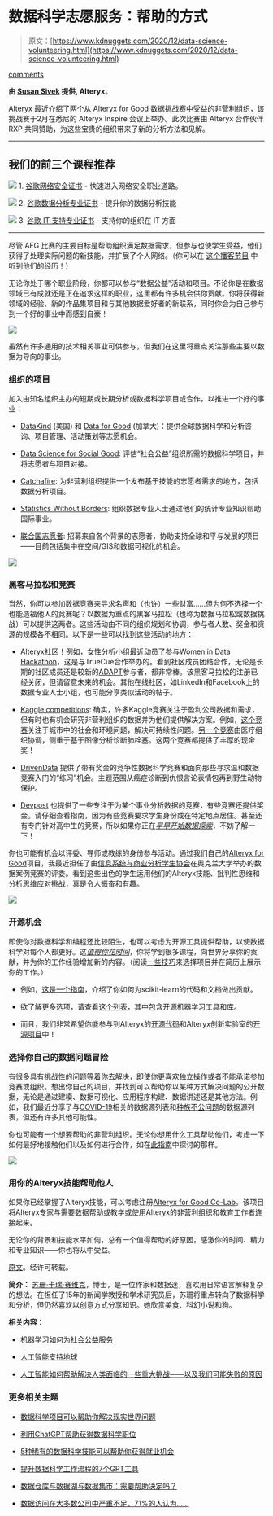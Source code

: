 # 数据科学志愿服务：帮助的方式

> 原文：[https://www.kdnuggets.com/2020/12/data-science-volunteering.html](https://www.kdnuggets.com/2020/12/data-science-volunteering.html)

[comments](#comments)

**由 [Susan Sivek](https://community.alteryx.com/t5/user/viewprofilepage/user-id/143008) 提供, Alteryx**。

Alteryx 最近介绍了两个从 Alteryx for Good 数据挑战赛中受益的非营利组织，该挑战赛于2月在悉尼的 Alteryx Inspire 会议上举办。此次比赛由 Alteryx 合作伙伴 RXP 共同赞助，为这些宝贵的组织带来了新的分析方法和见解。

* * *

## 我们的前三个课程推荐

![](../Images/0244c01ba9267c002ef39d4907e0b8fb.png) 1\. [谷歌网络安全证书](https://www.kdnuggets.com/google-cybersecurity) - 快速进入网络安全职业道路。

![](../Images/e225c49c3c91745821c8c0368bf04711.png) 2\. [谷歌数据分析专业证书](https://www.kdnuggets.com/google-data-analytics) - 提升你的数据分析技能

![](../Images/0244c01ba9267c002ef39d4907e0b8fb.png) 3\. [谷歌 IT 支持专业证书](https://www.kdnuggets.com/google-itsupport) - 支持你的组织在 IT 方面

* * *

尽管 AFG 比赛的主要目标是帮助组织满足数据需求，但参与也使学生受益，他们获得了处理实际问题的新技能，并扩展了个人网络。（你可以在 [这个播客节目](https://community.alteryx.com/t5/Alter-Everything-Podcast/59-Reporting-from-Australia-an-Alteryx-for-Good-Data-Challenge/ba-p/565871) 中听到他们的经历！）

无论你处于哪个职业阶段，你都可以参与“数据公益”活动和项目。不论你是在数据领域已有成就还是正在追求这样的职业，这里都有许多机会供你贡献。你将获得新领域的经验、新的作品集项目和与其他数据爱好者的新联系，同时你会为自己参与到一个好的事业中而感到自豪！

![](../Images/5a3d23c94f354d7006ddbd63ecec3365.png)

虽然有许多通用的技术相关事业可供参与，但我们在这里将重点关注那些主要以数据为导向的事业。

### 组织的项目

加入由知名组织主办的短期或长期分析或数据科学项目或合作，以推进一个好的事业：

+   [DataKind](https://www.datakind.org/do-good-with-data) (美国) 和 [Data for Good](https://dataforgood.ca/) (加拿大)：提供全球数据科学和分析咨询、项目管理、活动策划等志愿机会。

+   [Data Science for Social Good](https://www.solveforgood.org/): 评估“社会公益”组织所需的数据科学项目，并将志愿者与项目对接。

+   [Catchafire](https://www.catchafire.org/): 为非营利组织提供一个发布基于技能的志愿者需求的地方，包括数据分析项目。

+   [Statistics Without Borders](https://swb.wildapricot.org/page-1075198): 组织数据专业人士通过他们的统计专业知识帮助国际事业。

+   [联合国志愿者](https://www.onlinevolunteering.org/en): 招募来自各个背景的志愿者，协助支持全球和平与发展的项目——目前包括集中在空间/GIS和数据可视化的机会。

![](../Images/3cee41cae9870ba5b78541fe611c522f.png)

### 黑客马拉松和竞赛

当然，你可以参加数据竞赛来寻求名声和（也许）一些财富……但为何不选择一个也能造福他人的竞赛呢？以数据为重点的黑客马拉松（也称为数据马拉松或数据挑战）可以提供这两者。这些活动由不同的组织规划和协调，参与者人数、奖金和资源的规模各不相同。以下是一些可以找到这些活动的地方：

+   Alteryx社区！例如，女性分析小组[最近动员了](https://community.alteryx.com/t5/Women-of-Analytics/Fight-COVID-19-with-Data-Join-the-Women-in-Data-Hackathon-Today/gpm-p/639065)参与[Women in Data Hackathon](https://truecue.com/womenindata/hackathon/)，这是与TrueCue合作举办的。看到社区成员团结合作，无论是长期的社区成员还是较新的[ADAPT](https://www.alteryx.com/why-alteryx/alteryx-for-good/adapt-program)参与者，都非常棒。该黑客马拉松的注册已经关闭，但请留意未来的机会。其他在线社区，如LinkedIn和Facebook上的数据专业人士小组，也可能分享类似活动的帖子。

+   [Kaggle competitions](https://www.kaggle.com/competitions): 确实，许多Kaggle竞赛关注于盈利公司数据和需求，但有时也有机会研究非营利组织的数据并为他们提供解决方案。例如，[这个竞赛](https://www.kaggle.com/c/cdp-unlocking-climate-solutions)关注于城市中的社会和环境问题，解决可持续性问题。[另一个竞赛](https://www.kaggle.com/c/rsna-str-pulmonary-embolism-detection)由医疗组织协调，侧重于基于图像分析诊断肺栓塞。这两个竞赛都提供了丰厚的现金奖！

+   [DrivenData](https://www.drivendata.org/competitions/) 提供了带有奖金的竞争性数据科学竞赛和面向那些寻求温和数据竞赛入门的“练习”机会。主题范围从癌症诊断到仇恨言论表情包再到野生动物保护。

+   [Devpost](https://devpost.com/hackathons) 也提供了一些专注于为某个事业分析数据的竞赛，有些竞赛还提供奖金。请仔细查看指南，因为有些竞赛要求学生身份或在特定地点居住。甚至还有专门针对高中生的竞赛，所以如果你正在[*早早开始数据探索*](https://community.alteryx.com/t5/Alter-Nation/Get-Kids-into-Data-Science-with-Alteryx-for-K-12/ba-p/642179)，不妨了解一下！

你也可能有机会以评委、导师或教练的身份参与活动。通过我们自己的[Alteryx for Good](https://community.alteryx.com/t5/Alteryx-For-Good/ct-p/afg)项目，我最近担任了由[信息系统与商业分析学生协会](https://uoaibss.co.nz/)在奥克兰大学举办的数据案例竞赛的评委。看到这些出色的学生运用他们的Alteryx技能、批判性思维和分析思维应对挑战，真是令人振奋和有趣。

![](../Images/99549fd6b3a0b311ffc73e6d853feb6b.png)

### 开源机会

即使你对数据科学和编程还比较陌生，也可以考虑为开源工具提供帮助，以使数据科学对每个人都更好。这[*值得你花时间*](https://medium.com/digitalfrontiers/5-reasons-why-you-should-contribute-to-open-source-projects-2f65443b4077)，你将学到很多课程，向世界分享你的贡献，并为你的工作经验增加新的内容。（阅读[一些技巧](https://builtin.com/software-engineering-perspectives/open-source-development-career-growth)来选择项目并在简历上展示你的工作。）

+   例如，[这是一个指南](https://github.com/scikit-learn/scikit-learn/blob/master/CONTRIBUTING.md)，介绍了你如何为scikit-learn的代码和文档做出贡献。

+   欲了解更多选项，请查看[这个列表](https://github.com/josephmisiti/awesome-machine-learning)，其中包含开源机器学习工具和库。

+   而且，我们非常希望你能参与到Alteryx的[开源代码](https://github.com/alteryx)和Alteryx创新实验室的[开源项目](https://github.com/featuretools)中！

### 选择你自己的数据问题冒险

有很多具有挑战性的问题等着你去解决，即使你更喜欢独立操作或者不能承诺参加竞赛或组织。想出你自己的项目，并找到可以帮助你以某种方式解决问题的公开数据，无论是通过建模、数据可视化、应用程序构建、数据讲述还是其他方法。例如，我们最近分享了与[COVID-19](https://community.alteryx.com/t5/Alter-Nation/Data-Wizards-Unite-Use-Your-Skills-to-Fight-COVID-19/ba-p/545240)相关的数据源列表和[种族不公问题](https://community.alteryx.com/t5/Alter-Nation/Using-Data-to-Seek-Racial-Justice-and-Transparency/ba-p/582837)的数据源列表，但还有许多其他可能性。

你也可能有一个想要帮助的非营利组织。无论你想用什么工具帮助他们，考虑一下如何最好地接触他们以及如何进行合作，如在[此指南](https://community.alteryx.com/t5/Alter-Nation/Starting-Conversations-with-Non-Profit-Partners-for-AFG-Part-1/ba-p/604436)中探讨的那样。

![](../Images/40681529ac13a8aa99f0d68d6232ac44.png)

### 用你的Alteryx技能帮助他人

如果你已经掌握了Alteryx技能，可以考虑注册[Alteryx for Good Co-Lab](https://www.afgcolab.com/)。该项目将Alteryx专家与需要数据帮助或教学或使用Alteryx的非营利组织和教育工作者连接起来。

无论你的背景和技能水平如何，总有一个值得帮助的好原因，感激你的时间、精力和专业知识——你也将从中受益。

[原文](https://community.alteryx.com/t5/Data-Science/Data-Science-Volunteering-Ways-to-Help/ba-p/654429)。经许可转载。

**简介：** [苏珊·卡瑞·赛维克](https://www.linkedin.com/in/ssivek/)，博士，是一位作家和数据迷，喜欢用日常语言解释复杂的想法。在担任了15年的新闻学教授和学术研究员后，苏珊将重点转向了数据科学和分析，但仍然喜欢以创意方式分享知识。她欣赏美食、科幻小说和狗。

**相关内容：**

+   [机器学习如何为社会公益服务](https://www.kdnuggets.com/2020/11/machine-learning-social-good.html)

+   [人工智能支持地球](https://www.kdnuggets.com/2019/04/ai-environment.html)

+   [人工智能如何帮助解决人类面临的一些重大挑战——以及我们可能失败的原因](https://www.kdnuggets.com/2019/02/ai-help-solve-humanity-challenges.html)

### 更多相关主题

+   [数据科学项目可以帮助你解决现实世界问题](https://www.kdnuggets.com/2022/11/data-science-projects-help-solve-real-world-problems.html)

+   [利用ChatGPT帮助获得数据科学职位](https://www.kdnuggets.com/using-chatgpt-to-help-land-a-data-science-job)

+   [5种稀有的数据科学技能可以帮助你获得就业机会](https://www.kdnuggets.com/5-rare-data-science-skills-that-can-help-you-get-employed)

+   [提升数据科学工作流程的7个GPT工具](https://www.kdnuggets.com/7-gpts-to-help-improve-your-data-science-workflow)

+   [数据仓库与数据湖与数据集市：需要帮助决定吗？](https://www.kdnuggets.com/data-warehouses-vs-data-lakes-vs-data-marts-need-help-deciding)

+   [数据访问在大多数公司中严重不足，71%的人认为……](https://www.kdnuggets.com/2023/07/mostly-data-access-severely-lacking-synthetic-data-help.html)
